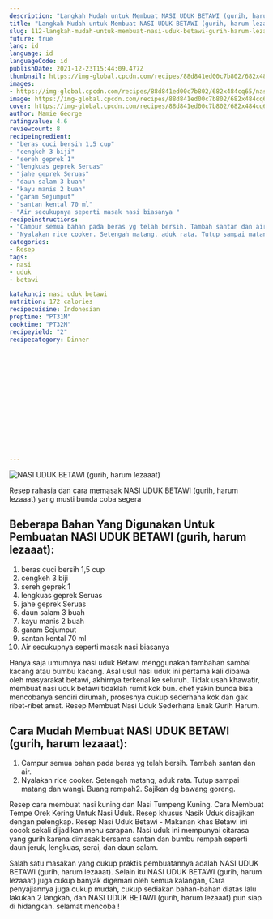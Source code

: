 ```yaml
---
description: "Langkah Mudah untuk Membuat NASI UDUK BETAWI (gurih, harum lezaaat), Bikin Ngiler"
title: "Langkah Mudah untuk Membuat NASI UDUK BETAWI (gurih, harum lezaaat), Bikin Ngiler"
slug: 112-langkah-mudah-untuk-membuat-nasi-uduk-betawi-gurih-harum-lezaaat-bikin-ngiler
future: true
lang: id
language: id
languageCode: id
publishDate: 2021-12-23T15:44:09.477Z 
thumbnail: https://img-global.cpcdn.com/recipes/88d841ed00c7b802/682x484cq65/nasi-uduk-betawi-gurih-harum-lezaaat-foto-resep-utama.png
images:
- https://img-global.cpcdn.com/recipes/88d841ed00c7b802/682x484cq65/nasi-uduk-betawi-gurih-harum-lezaaat-foto-resep-utama.png
image: https://img-global.cpcdn.com/recipes/88d841ed00c7b802/682x484cq65/nasi-uduk-betawi-gurih-harum-lezaaat-foto-resep-utama.png
cover: https://img-global.cpcdn.com/recipes/88d841ed00c7b802/682x484cq65/nasi-uduk-betawi-gurih-harum-lezaaat-foto-resep-utama.png
author: Mamie George
ratingvalue: 4.6
reviewcount: 8
recipeingredient:
- "beras cuci bersih 1,5 cup"
- "cengkeh 3 biji"
- "sereh geprek 1"
- "lengkuas geprek Seruas"
- "jahe geprek Seruas"
- "daun salam 3 buah"
- "kayu manis 2 buah"
- "garam Sejumput"
- "santan kental 70 ml"
- "Air secukupnya seperti masak nasi biasanya "
recipeinstructions:
- "Campur semua bahan pada beras yg telah bersih. Tambah santan dan air."
- "Nyalakan rice cooker. Setengah matang, aduk rata. Tutup sampai matang dan wangi. Buang rempah2. Sajikan dg bawang goreng."
categories:
- Resep
tags:
- nasi
- uduk
- betawi

katakunci: nasi uduk betawi 
nutrition: 172 calories
recipecuisine: Indonesian
preptime: "PT31M"
cooktime: "PT32M"
recipeyield: "2"
recipecategory: Dinner


     
    
    
    
    
    
    
    
    
    
    
      
    
---
```



![NASI UDUK BETAWI (gurih, harum lezaaat)](https://img-global.cpcdn.com/recipes/88d841ed00c7b802/682x484cq65/nasi-uduk-betawi-gurih-harum-lezaaat-foto-resep-utama.png)

Resep rahasia dan cara memasak  NASI UDUK BETAWI (gurih, harum lezaaat) yang musti bunda coba segera

<!--inarticleads1-->

## Beberapa Bahan Yang Digunakan Untuk Pembuatan NASI UDUK BETAWI (gurih, harum lezaaat):

1. beras cuci bersih 1,5 cup
1. cengkeh 3 biji
1. sereh geprek 1
1. lengkuas geprek Seruas
1. jahe geprek Seruas
1. daun salam 3 buah
1. kayu manis 2 buah
1. garam Sejumput
1. santan kental 70 ml
1. Air secukupnya seperti masak nasi biasanya 

Hanya saja umumnya nasi uduk Betawi menggunakan tambahan sambal kacang atau bumbu kacang. Asal usul nasi uduk ini pertama kali dibawa oleh masyarakat betawi, akhirnya terkenal ke seluruh. Tidak usah khawatir, membuat nasi uduk betawi tidaklah rumit kok bun. chef yakin bunda bisa mencobanya sendiri dirumah, prosesnya cukup sederhana kok dan gak ribet-ribet amat. Resep Membuat Nasi Uduk Sederhana Enak Gurih Harum. 

<!--inarticleads2-->

## Cara Mudah Membuat NASI UDUK BETAWI (gurih, harum lezaaat):

1. Campur semua bahan pada beras yg telah bersih. Tambah santan dan air.
1. Nyalakan rice cooker. Setengah matang, aduk rata. Tutup sampai matang dan wangi. Buang rempah2. Sajikan dg bawang goreng.


Resep cara membuat nasi kuning dan Nasi Tumpeng Kuning. Cara Membuat Tempe Orek Kering Untuk Nasi Uduk. Resep khusus Nasik Uduk disajikan dengan pelengkap. Resep Nasi Uduk Betawi - Makanan khas Betawi ini cocok sekali dijadikan menu sarapan. Nasi uduk ini mempunyai citarasa yang gurih karena dimasak bersama santan dan bumbu rempah seperti daun jeruk, lengkuas, serai, dan daun salam. 

Salah satu masakan yang cukup praktis pembuatannya adalah  NASI UDUK BETAWI (gurih, harum lezaaat). Selain itu  NASI UDUK BETAWI (gurih, harum lezaaat)  juga cukup banyak digemari oleh semua kalangan, Cara penyajiannya juga cukup mudah, cukup sediakan bahan-bahan diatas lalu lakukan 2 langkah, dan  NASI UDUK BETAWI (gurih, harum lezaaat)  pun siap di hidangkan. selamat mencoba !
